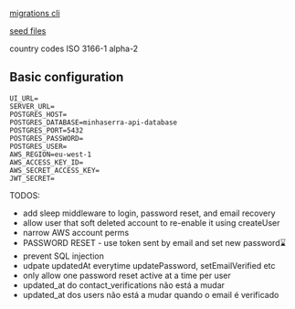 [migrations cli](https://knexjs.org/guide/migrations.html#migration-cli)

[seed files](https://knexjs.org/guide/migrations.html#seed-files)

country codes ISO 3166-1 alpha-2

## Basic configuration

```
UI_URL=
SERVER_URL=
POSTGRES_HOST=
POSTGRES_DATABASE=minhaserra-api-database
POSTGRES_PORT=5432
POSTGRES_PASSWORD=
POSTGRES_USER=
AWS_REGION=eu-west-1
AWS_ACCESS_KEY_ID=
AWS_SECRET_ACCESS_KEY=
JWT_SECRET=
```

TODOS:

- add sleep middleware to login, password reset, and email recovery
- allow user that soft deleted account to re-enable it using createUser
- narrow AWS account perms
- PASSWORD RESET - use token sent by email and set new password⌛
- prevent SQL injection
- udpate updatedAt everytime updatePassword, setEmailVerified etc
- only allow one password reset active at a time per user
- updated_at do contact_verifications não está a mudar
- updated_at dos users não está a mudar quando o email é verificado
